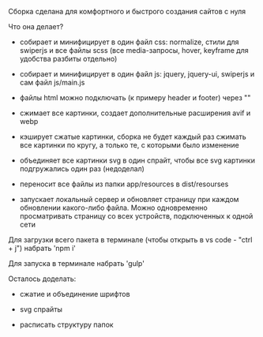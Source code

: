 Сборка сделана для комфортного и быстрого создания сайтов с нуля

Что она делает?

- собирает и минифицирует в один файл css: normalize, стили для swiperjs и все файлы scss (все media-запросы, hover, keyframe для удобства разбиты отдельно)

- собирает и минифицирует в один файл js: jquery, jquery-ui, swiperjs и сам файл js/main.js

- файлы html можно подключать (к примеру header и footer) через "<!--=include header.html -->"

- сжимает все картинки, создает дополнительные расширения avif и webp

- кэширует сжатые картинки, сборка не будет каждый раз сжимать все картинки по кругу, а только те, с которыми было изменение

- объединяет все картинки svg в один спрайт, чтобы все svg картинки подгружались один раз (недоделал)

- переносит все файлы из папки app/resources в dist/resourses

- запускает локальный сервер и обновляет страницу при каждом обновлении какого-либо файла. Можно одновременно просматривать страницу со всех устройств, подключенных к одной сети

Для загрузки всего пакета в терминале (чтобы открыть в vs code - "ctrl + j") набрать 'npm i'

Для запуска в терминале набрать 'gulp'

Осталось доделать:

- сжатие и объединение шрифтов

- svg спрайты

- расписать структуру папок